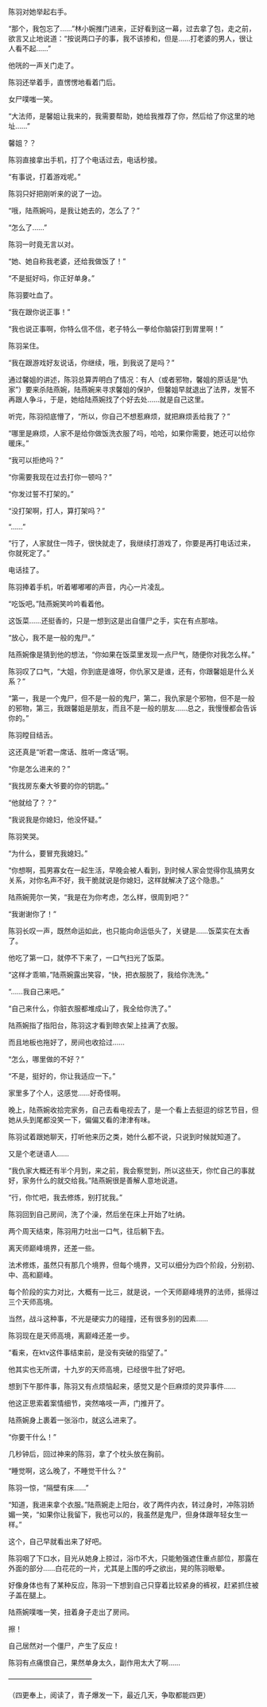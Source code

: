陈羽对她举起右手。

“那个，我包忘了……”林小婉推门进来，正好看到这一幕，过去拿了包，走之前，欲言又止地说道：“按说两口子的事，我不该掺和，但是……打老婆的男人，很让人看不起……”

他咣的一声关门走了。

陈羽还举着手，直愣愣地看着门后。

女尸噗嗤一笑。

“大法师，是馨姐让我来的，我需要帮助，她给我推荐了你，然后给了你这里的地址……”

馨姐？？

陈羽直接拿出手机，打了个电话过去，电话秒接。

“有事说，打着游戏呢。”

陈羽只好把刚听来的说了一边。

“哦，陆燕婉吗，是我让她去的，怎么了？”

“怎么了……”

陈羽一时竟无言以对。

“她、她自称我老婆，还给我做饭了！”

“不是挺好吗，你正好单身。”

陈羽要吐血了。

“我在跟你说正事！”

“我也说正事啊，你特么信不信，老子特么一拳给你脑袋打到胃里啊！”

陈羽呆住。

“我在跟游戏好友说话，你继续，哦，到我说了是吗？”

通过馨姐的讲述，陈羽总算弄明白了情况：有人（或者邪物，馨姐的原话是“仇家”）要来杀陆燕婉，陆燕婉来寻求馨姐的保护，但馨姐早就退出了法界，发誓不再跟人争斗，于是，她给陆燕婉找了个好去处……就是自己这里。

听完，陈羽彻底懵了，“所以，你自己不想惹麻烦，就把麻烦丢给我了？”

“哪里是麻烦，人家不是给你做饭洗衣服了吗，哈哈，如果你需要，她还可以给你暖床。”

“我可以拒绝吗？”

“你需要我现在过去打你一顿吗？”

“你发过誓不打架的。”

“没打架啊，打人，算打架吗？”

“……”

“行了，人家就住一阵子，很快就走了，我继续打游戏了，你要是再打电话过来，你就死定了。”

电话挂了。

陈羽捧着手机，听着嘟嘟嘟的声音，内心一片凌乱。

“吃饭吧。”陆燕婉笑吟吟看着他。

这饭菜……还挺香的，只是一想到这是出自僵尸之手，实在有点那啥。

“放心，我不是一般的鬼尸。”

陆燕婉像是猜到他的想法，“你如果在饭菜里发现一点尸气，随便你对我怎么样。”

陈羽叹了口气，“大姐，你到底是谁呀，你仇家又是谁，还有，你跟馨姐是什么关系？”

“第一，我是一个鬼尸，但不是一般的鬼尸，第二，我仇家是个邪物，但不是一般的邪物，第三，我跟馨姐是朋友，而且不是一般的朋友……总之，我慢慢都会告诉你的。”

陈羽瞠目结舌。

这还真是“听君一席话、胜听一席话”啊。

“你是怎么进来的？”

“我找房东秦大爷要的你的钥匙。”

“他就给了？？”

“我说我是你媳妇，他没怀疑。”

陈羽笑哭。

“为什么，要冒充我媳妇。”

“你想啊，孤男寡女在一起生活，早晚会被人看到，到时候人家会觉得你乱搞男女关系，对你名声不好，我干脆就说是你媳妇，这样就解决了这个隐患。”

陆燕婉莞尔一笑，“我是在为你考虑，怎么样，很周到吧？”

“我谢谢你了！”

陈羽长叹一声，既然命运如此，也只能向命运低头了，关键是……饭菜实在太香了。

他吃了第一口，就停不下来了，一口气扫光了饭菜。

“这样才乖嘛，”陆燕婉露出笑容，“快，把衣服脱了，我给你洗洗。”

“……我自己来吧。”

“自己来什么，你脏衣服都堆成山了，我全给你洗了。”

陆燕婉指了指阳台，陈羽这才看到晾衣架上挂满了衣服。

而且地板也拖好了，房间也收拾过……

“怎么，哪里做的不好？”

“不是，挺好的，你让我适应一下。”

家里多了个人，这感觉……好奇怪啊。

晚上，陆燕婉收拾完家务，自己去看电视去了，是一个看上去挺逗的综艺节目，但她从头到尾都没笑一下，偏偏又看的津津有味。

陈羽试着跟她聊天，打听他来历之类，她什么都不说，只说到时候就知道了。

又是个老谜语人……

“我仇家大概还有半个月到，来之前，我会察觉到，所以这些天，你忙自己的事就好，家务什么的就交给我。”陆燕婉很是善解人意地说道。

“行，你忙吧，我去修炼，别打扰我。”

陈羽回到自己房间，洗了个澡，然后坐在床上开始了吐纳。

两个周天结束，陈羽用力吐出一口气，往后躺下去。

离天师巅峰境界，还差一些。

法术修炼，虽然只有那几个境界，但每个境界，又可以细分为四个阶段，分别初、中、高和巅峰。

每个阶段的实力对比，大概有一比三，就是说，一个天师巅峰境界的法师，抵得过三个天师高境。

当然，战斗这种事，不光是硬实力的碰撞，还有很多别的因素……

陈羽现在是天师高境，离巅峰还差一步。

“看来，在ktv这件事结束前，是没有突破的指望了。”

他其实也无所谓，十九岁的天师高境，已经很牛批了好吧。

想到下午那件事，陈羽又有点烦恼起来，感觉又是个巨麻烦的灵异事件……

他这正思索着案情细节，突然咯吱一声，门推开了。

陆燕婉身上裹着一张浴巾，就这么进来了。

“你要干什么！”

几秒钟后，回过神来的陈羽，拿了个枕头放在胸前。

“睡觉啊，这么晚了，不睡觉干什么？”

陈羽一惊，“隔壁有床……”

“知道，我进来拿个衣服。”陆燕婉走上阳台，收了两件内衣，转过身时，冲陈羽娇媚一笑，“如果你让我留下，我也可以的，我虽然是鬼尸，但身体跟年轻女生一样。”

这个，自己早就看出来了好吧。

陈羽咽了下口水，目光从她身上掠过，浴巾不大，只能勉强遮住重点部位，那露在外面的部分……白花花的一片，尤其是上围的呼之欲出，晃的陈羽眼晕。

好像身体也有了某种反应，陈羽一下想到自己只穿着比较紧身的裤衩，赶紧抓住被子盖在腿上。

陆燕婉噗嗤一笑，扭着身子走出了房间。

擦！

自己居然对一个僵尸，产生了反应！

陈羽有点痛恨自己，果然单身太久，副作用太大了啊……

————————————

（四更奉上，阅读了，青子爆发一下，最近几天，争取都能四更）
